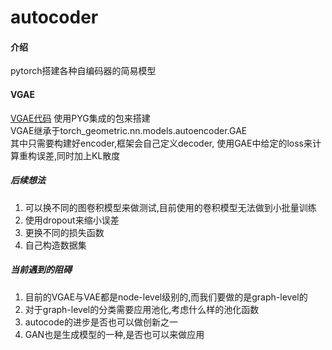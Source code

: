 # autocoder

#### 介绍
pytorch搭建各种自编码器的简易模型

#### VGAE
[VGAE代码](https://gitee.com/shiyuehua666/autocoder/blob/ba086b4fe46bc2b7e407a7cdda187ac4dec271dc/autocoder/VGAE.py)
使用PYG集成的包来搭建  
VGAE继承于torch_geometric.nn.models.autoencoder.GAE  
其中只需要构建好encoder,框架会自己定义decoder,
使用GAE中给定的loss来计算重构误差,同时加上KL散度

##### 后续想法
1. 可以换不同的图卷积模型来做测试,目前使用的卷积模型无法做到小批量训练
2. 使用dropout来缩小误差
3. 更换不同的损失函数
4. 自己构造数据集

##### 当前遇到的阻碍
1. 目前的VGAE与VAE都是node-level级别的,而我们要做的是graph-level的
2. 对于graph-level的分类需要应用池化,考虑什么样的池化函数
3. autocode的进步是否也可以做创新之一
4. GAN也是生成模型的一种,是否也可以来做应用

